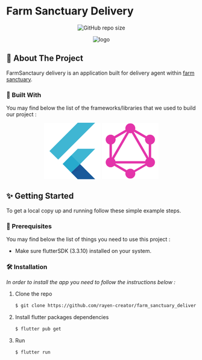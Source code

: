 # Farm Sanctuary Delivery
<div align="center">
  <img alt="GitHub repo size" src="https://img.shields.io/github/repo-size/rayen-creator/farm_sanctuary_delivery?style=plastic" >

</div>

  <p align="center">
  <img src="https://user-images.githubusercontent.com/57809239/221370824-2a33719b-9492-4bd5-aa96-f514d8f6846a.png"  alt="logo" width="40%" height="330px" />
  </p>
  
  ## 📃 About The Project
  FarmSanctaury delivery is an application built for delivery agent within  [farm sanctuary](https://github.com/rayen-creator/farm_sanctuary).
  ### 🚀 Built With
   You may find below the list of the frameworks/libraries that we used to build our project :
<br/>


  <div align="center">
  <img src="https://github.com/devicons/devicon/blob/master/icons/flutter/flutter-original.svg" alt="flutter"  width="150" height="150" />
    <a href="https://graphql.org/">
<img src="https://github.com/devicons/devicon/blob/master/icons/graphql/graphql-plain.svg" alt="graphql" width="150" height="150" />
</a>
  </div>

  
<!-- GETTING STARTED -->
## ✨ Getting Started
To get a local copy up and running follow these simple example steps.

### 🚧 Prerequisites

You may find below the list of things you need to use this project :
* Make sure flutterSDK (3.3.10) installed on your system.

### 🛠 Installation

_In order to install the app you need to follow the instructions below :_

1. Clone the repo
   ```sh
   $ git clone https://github.com/rayen-creator/farm_sanctuary_delivery.git
   ```
2. Install flutter packages dependencies 
   ```sh
   $ flutter pub get
   ```
   
3. Run 
   ```sh
   $ flutter run
   ```

